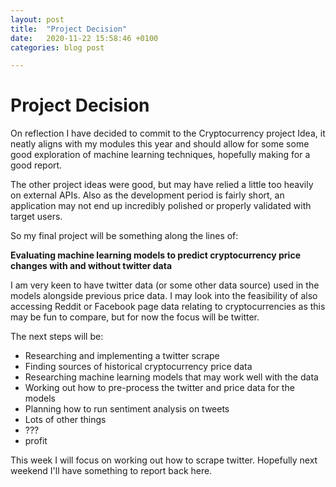 ```yaml
---
layout: post
title:  "Project Decision"
date:   2020-11-22 15:58:46 +0100
categories: blog post

---
```


# Project Decision

On reflection I have decided to commit to the Cryptocurrency project Idea, it neatly aligns with my modules this year and should allow for some some good exploration of machine learning techniques, hopefully making for a good report.

The other project ideas were good, but may have relied a little too heavily on external APIs. Also as the development period is fairly short, an application may not end up incredibly polished or properly validated with target users.

So my final project will be something along the lines of:

**Evaluating machine learning models to predict cryptocurrency price changes with and without twitter data**

I am very keen to have twitter data (or some other data source) used in the models alongside previous price data. I may look into the feasibility of also accessing Reddit or Facebook page data relating to cryptocurrencies as this may be fun to compare, but for now the focus will be twitter.

The next steps will be:

- Researching and implementing a twitter scrape
- Finding sources of historical cryptocurrency price data
- Researching machine learning models that may work well with the data
- Working out how to pre-process the twitter and price data for the models
- Planning how to run sentiment analysis on tweets
- Lots of other things
- ???
- profit

This week I will focus on working out how to scrape twitter. Hopefully next weekend I'll have something to report back here.